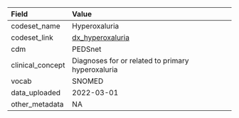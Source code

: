 |Field            |Value                                             |
|:----------------|:-------------------------------------------------|
|codeset_name     |Hyperoxaluria                                     |
|codeset_link     |[dx_hyperoxaluria](https://github.com/PEDSnet/Variable-Dictionary/blob/main/condition/dx_hyperoxaluria.csv)|
|cdm              |PEDSnet                                           |
|clinical_concept |Diagnoses for or related to primary hyperoxaluria |
|vocab            |SNOMED                                            |
|data_uploaded    |2022-03-01                                        |
|other_metadata   |NA                                                |
